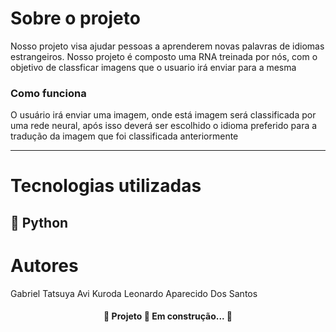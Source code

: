 # Sobre o projeto
Nosso projeto visa ajudar pessoas a aprenderem novas palavras de idiomas estrangeiros. Nosso projeto é composto uma RNA treinada por nós, com o objetivo de               classficar imagens que o usuario irá enviar para a mesma
### Como funciona      
 O usuário irá enviar uma imagem, onde está imagem será classificada por uma rede neural, após isso deverá ser escolhido o idioma preferido para a tradução da imagem que foi classificada anteriormente
<hr>  
      
# Tecnologias utilizadas 
## :snake: Python
         
# Autores
Gabriel Tatsuya Avi Kuroda
Leonardo Aparecido Dos Santos
	 
<h4 align="center"> 
	🚧  Projeto 🚀 Em construção...  🚧
</h4>
